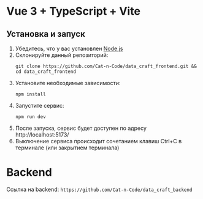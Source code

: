 # Vue 3 + TypeScript + Vite

## Установка и запуск
1. Убедитесь, что у вас установлен [Node.js](https://nodejs.org/en/download/package-manager)
2. Склонируйте данный репозиторий:
    ```shell
    git clone https://github.com/Cat-n-Code/data_craft_frontend.git && cd data_craft_frontend
    ```
3. Установите необходимые зависимости:
    ```shell
    npm install
    ```
4. Запустите сервис:
    ```shell
    npm run dev
    ```
5. После запуска, сервис будет доступен по адресу http://localhost:5173/
6. Выключение сервиса происходит сочетанием клавиш Ctrl+C в терминале (или закрытием терминала)


# Backend

Ссылка на backend:
    ```
    https://github.com/Cat-n-Code/data_craft_backend
    ```
